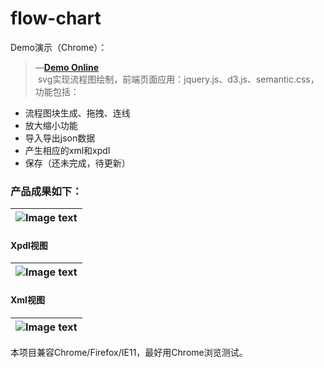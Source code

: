 # flow-chart  
  Demo演示（Chrome）：  
  > &mdash;[**Demo Online**](https://zhangyuanliang.github.io/flow-chart/flowchart.html)  
  svg实现流程图绘制，前端页面应用：jquery.js、d3.js、semantic.css，功能包括：
  - 流程图块生成、拖拽、连线
  - 放大缩小功能
  - 导入导出json数据
  - 产生相应的xml和xpdl
  - 保存（还未完成，待更新）
### 产品成果如下：  
| ![Image text](https://github.com/zhangyuanliang/flow-chart/blob/master/img/show.gif) |   
| --- | 
#### Xpdl视图  
| ![Image text](https://github.com/zhangyuanliang/flow-chart/blob/master/img/img_2.jpg) |   
| --- | 
#### Xml视图
| ![Image text](https://github.com/zhangyuanliang/flow-chart/blob/master/img/img_3.jpg) |   
| --- | 

本项目兼容Chrome/Firefox/IE11，最好用Chrome浏览测试。
